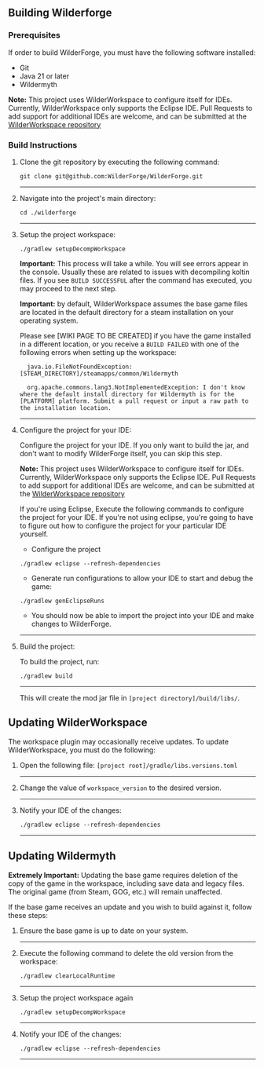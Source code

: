 ## Building Wilderforge

### Prerequisites

If order to build WilderForge, you must have the following software installed:

* Git
* Java 21 or later
* Wildermyth

__Note:__ This project uses WilderWorkspace to configure itself for IDEs. Currently, WilderWorkspace only supports the Eclipse IDE. Pull Requests to add support for additional IDEs are welcome, and can be submitted at the [WilderWorkspace repository](https://wildermods.com/wilderworkspace)

### Build Instructions

1. Clone the git repository by executing the following command:

    ```shell
    git clone git@github.com:WilderForge/WilderForge.git
    ```
    ***
2. Navigate into the project's main directory:

    ```shell
    cd ./wilderforge
    ```
    ***
3. Setup the project workspace:

    ```shell
    ./gradlew setupDecompWorkspace
    ```

    __Important:__ This process will take a while. You will see errors appear in the console. Usually these are related to issues with decompiling koltin files. If you see `BUILD SUCCESSFUL` after the command has executed, you may proceed to the next step.

    __Important:__ by default, WilderWorkspace assumes the base game files are located in the default directory for a steam installation on your operating system. 

    Please see [WIKI PAGE TO BE CREATED] if you have the game installed in a different location, or you receive a `BUILD FAILED` with one of the following errors when setting up the workspace:
    ```
      java.io.FileNotFoundException: [STEAM_DIRECTORY]/steamapps/common/Wildermyth
    ```
    ```
      org.apache.commons.lang3.NotImplementedException: I don't know where the default install directory for Wildermyth is for the [PLATFORM] platform. Submit a pull request or input a raw path to the installation location.
    ```

    ***
4. Configure the project for your IDE:

    Configure the project for your IDE. If you only want to build the jar, and don't want to modify WilderForge itself, you can skip this step.

    __Note:__ This project uses WilderWorkspace to configure itself for IDEs. Currently, WilderWorkspace only supports the Eclipse IDE. Pull Requests to add support for additional IDEs are welcome, and can be submitted at the [WilderWorkspace repository](https://wildermods.com/wilderworkspace)

    If you're using Eclipse, Execute the following commands to configure the project for your IDE. If you're not using eclipse, you're going to have to figure out how to configure the project for your particular IDE yourself.

    * Configure the project
    ```shell
    ./gradlew eclipse --refresh-dependencies
    ```

    * Generate run configurations to allow your IDE to start and debug the game:
    ```shell
    ./gradlew genEclipseRuns
    ```
    * You should now be able to import the project into your IDE and make changes to WilderForge.

    ***

5. Build the project:

    To build the project, run:
    ```shell
    ./gradlew build
    ```
    ***

    This will create the mod jar file in `[project directory]/build/libs/`.

## Updating WilderWorkspace

The workspace plugin may occasionally receive updates. To update WilderWorkspace, you must do the following:

1. Open the following file: `[project root]/gradle/libs.versions.toml`
   ***
2. Change the value of `workspace_version` to the desired version.
    ***
3. Notify your IDE of the changes:
    ```
    ./gradlew eclipse --refresh-dependencies
    ```
    ***
## Updating Wildermyth

__Extremely Important:__ Updating the base game requires deletion of the copy of the game in the workspace, including save data and legacy files. The original game (from Steam, GOG, etc.) will remain unaffected.

If the base game receives an update and you wish to build against it, follow these steps:

1. Ensure the base game is up to date on your system.
    ***
2. Execute the following command to delete the old version from the workspace:

    ```shell
    ./gradlew clearLocalRuntime
    ```
    ***
3. Setup the project workspace again
    ```
    ./gradlew setupDecompWorkspace
    ```
    ***
4. Notify your IDE of the changes:
    ```
    ./gradlew eclipse --refresh-dependencies
    ```
    ***
